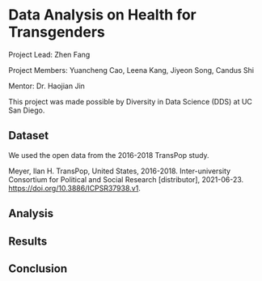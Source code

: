 # Data Analysis on Health for Transgenders

Project Lead: Zhen Fang

Project Members: Yuancheng Cao, Leena Kang, Jiyeon Song, Candus Shi

Mentor: Dr. Haojian Jin

This project was made possible by Diversity in Data Science (DDS) at UC San Diego.

## Dataset
We used the open data from the 2016-2018 TransPop study. 

Meyer, Ilan H. TransPop, United States, 2016-2018. Inter-university Consortium for Political and Social Research [distributor], 2021-06-23. https://doi.org/10.3886/ICPSR37938.v1.

## Analysis

## Results

## Conclusion
